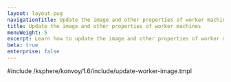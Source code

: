 ```yaml
---
layout: layout.pug
navigationTitle: Update the image and other properties of worker machines
title: Update the image and other properties of worker machines
menuWeight: 5
excerpt: Learn how to update the image and other properties of worker machines
beta: true
enterprise: false
---
```


<!-- markdownlint-disable MD004 MD007 MD025 MD030 MD018-->

#include /ksphere/konvoy/1.6/include/update-worker-image.tmpl

